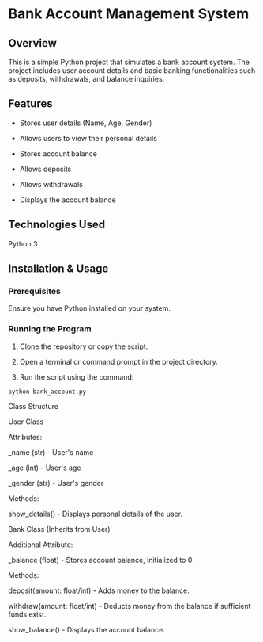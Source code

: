 # Bank Account Management System

## Overview

This is a simple Python project that simulates a bank account system. The project includes user account details and basic banking functionalities such as deposits, withdrawals, and balance inquiries.

## Features

* Stores user details (Name, Age, Gender)

* Allows users to view their personal details

* Stores account balance

* Allows deposits

* Allows withdrawals

* Displays the account balance

## Technologies Used

Python 3

## Installation & Usage

### Prerequisites

Ensure you have Python installed on your system.

### Running the Program

1. Clone the repository or copy the script.

2. Open a terminal or command prompt in the project directory.

3. Run the script using the command:

```
python bank_account.py
```

Class Structure

User Class

Attributes:

_name (str) - User's name

_age (int) - User's age

_gender (str) - User's gender

Methods:

show_details() - Displays personal details of the user.

Bank Class (Inherits from User)

Additional Attribute:

_balance (float) - Stores account balance, initialized to 0.

Methods:

deposit(amount: float/int) - Adds money to the balance.

withdraw(amount: float/int) - Deducts money from the balance if sufficient funds exist.

show_balance() - Displays the account balance.

